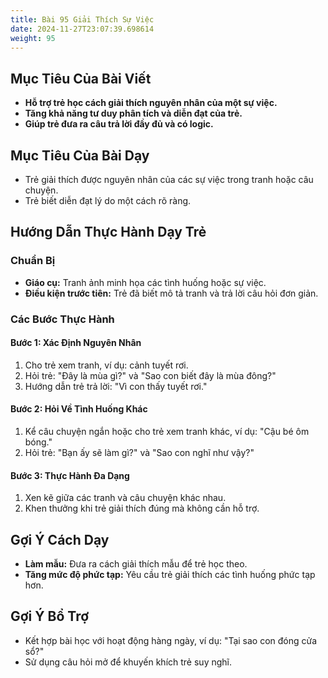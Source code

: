 ```yaml
---
title: Bài 95 Giải Thích Sự Việc
date: 2024-11-27T23:07:39.698614
weight: 95
---
```


## Mục Tiêu Của Bài Viết
- **Hỗ trợ trẻ học cách giải thích nguyên nhân của một sự việc.**
- **Tăng khả năng tư duy phân tích và diễn đạt của trẻ.**
- **Giúp trẻ đưa ra câu trả lời đầy đủ và có logic.**

## Mục Tiêu Của Bài Dạy
- Trẻ giải thích được nguyên nhân của các sự việc trong tranh hoặc câu chuyện.
- Trẻ biết diễn đạt lý do một cách rõ ràng.

## Hướng Dẫn Thực Hành Dạy Trẻ

### Chuẩn Bị
- **Giáo cụ:** Tranh ảnh minh họa các tình huống hoặc sự việc.
- **Điều kiện trước tiên:** Trẻ đã biết mô tả tranh và trả lời câu hỏi đơn giản.

### Các Bước Thực Hành
#### Bước 1: Xác Định Nguyên Nhân
1. Cho trẻ xem tranh, ví dụ: cảnh tuyết rơi.
2. Hỏi trẻ: "Đây là mùa gì?" và "Sao con biết đây là mùa đông?"
3. Hướng dẫn trẻ trả lời: "Vì con thấy tuyết rơi."

#### Bước 2: Hỏi Về Tình Huống Khác
1. Kể câu chuyện ngắn hoặc cho trẻ xem tranh khác, ví dụ: "Cậu bé ôm bóng."
2. Hỏi trẻ: "Bạn ấy sẽ làm gì?" và "Sao con nghĩ như vậy?"

#### Bước 3: Thực Hành Đa Dạng
1. Xen kẽ giữa các tranh và câu chuyện khác nhau.
2. Khen thưởng khi trẻ giải thích đúng mà không cần hỗ trợ.

## Gợi Ý Cách Dạy
- **Làm mẫu:** Đưa ra cách giải thích mẫu để trẻ học theo.
- **Tăng mức độ phức tạp:** Yêu cầu trẻ giải thích các tình huống phức tạp hơn.

## Gợi Ý Bổ Trợ
- Kết hợp bài học với hoạt động hàng ngày, ví dụ: "Tại sao con đóng cửa sổ?"
- Sử dụng câu hỏi mở để khuyến khích trẻ suy nghĩ.

